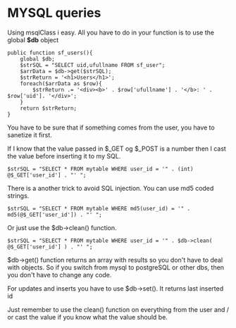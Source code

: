 MYSQL queries
===

Using msqlClass i easy.
All you have to do in your function is to use the global **$db** object

    public function sf_users(){
        global $db;
        $strSQL = "SELECT uid,ufullname FROM sf_user";
        $arrData = $db->get($strSQL);
        $strReturn = '<h1>Users</h1>';
        foreach($arrData as $row){
            $strReturn .= '<div><b>' . $row['ufullname'] . '</b>: ' . $row['uid']. '</div>';
        }
        return $strReturn;
    }
    

You have to be sure that if something comes from the user, you have to sanetize it first.

If I know that the value passed in $_GET og $_POST is a number then I cast the value before inserting it to my SQL.

    $strSQL = "SELECT * FROM mytable WHERE user_id = '" . (int) @$_GET['user_id'] . "' ";
    
There is a another trick to avoid SQL injection. You can use md5 coded strings.
    
    $strSQL = "SELECT * FROM mytable WHERE md5(user_id) = '" . md5(@$_GET['user_id']) . "' ";

Or just use the $db->clean() function.

    $strSQL = "SELECT * FROM mytable WHERE user_id = '" . $db->clean( @$_GET['user_id'] ) . "' ";

$db->get() function returns an array with results so you don't have to deal with objects. So if you switch from mysql to postgreSQL or other dbs, then you don't have to change any code.

For updates and inserts you have to use $db->set().
It returns last inserted id

Just remember to use the clean() function on everything from the user and / or cast the value if you know what the value should be.
